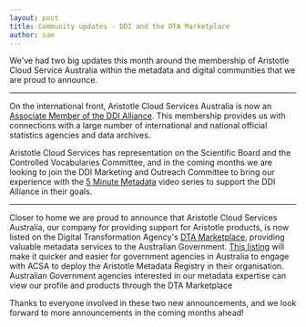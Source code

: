 ```yaml
---
layout: post
title: Community updates - DDI and the DTA Marketplace
author: sam
---
```


We've had two big updates this month around the membership of Aristotle Cloud Service Australia within the metadata and 
digital communities that we are proud to announce.

  ---

On the international front, Aristotle Cloud Services Australia is now an [Associate Member of the DDI Alliance](http://www.ddialliance.org/ddi-membership).
This membership provides us with connections with a large number of international and national official statistics agencies
and data archives.

Aristotle Cloud Services has representation on the Scientific Board and the Controlled Vocabularies Committee, 
and in the coming months we are looking to join the DDI Marketing and Outreach Committee to bring our experience with the 
[5 Minute Metadata](https://www.youtube.com/playlist?list=PLBVCDZHCxQETFyJsPTOpGNauPpss7WNjC) video series to support the
DDI Alliance in their goals.

  ---

Closer to home we are proud to announce that Aristotle Cloud Services Australia, our company for providing support for Aristotle products,
is now listed on the Digital Transformation Agency's 
[DTA Marketplace](https://marketplace.service.gov.au/), providing valuable metadata services to the Australian Government.
[This listing](https://marketplace.service.gov.au/search/sellers?sort_by=a-z&view=sellers&keyword=Aristotle%20Cloud%20Services%20Australia)
will make it quicker and easier for government agencies in Australia to engage
with ACSA to deploy the Aristotle Metadata Registry in their organisation. Australian Government agencies interested in our 
metadata expertise can view our profile and products through the DTA Marketplace 

Thanks to everyone involved in these two new announcements, and we look forward to more announcements in the coming months ahead!

